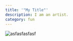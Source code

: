 ```yaml
---
title: '"My Title"'
description: I am an artist.
category: fun
---
```



![asfasfasfasf](/images/uploads/sculpture5.jpg)
